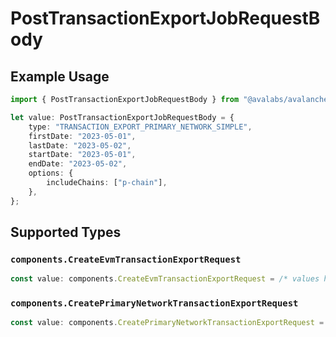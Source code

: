 # PostTransactionExportJobRequestBody

## Example Usage

```typescript
import { PostTransactionExportJobRequestBody } from "@avalabs/avalanche-sdk/models/operations";

let value: PostTransactionExportJobRequestBody = {
    type: "TRANSACTION_EXPORT_PRIMARY_NETWORK_SIMPLE",
    firstDate: "2023-05-01",
    lastDate: "2023-05-02",
    startDate: "2023-05-01",
    endDate: "2023-05-02",
    options: {
        includeChains: ["p-chain"],
    },
};
```

## Supported Types

### `components.CreateEvmTransactionExportRequest`

```typescript
const value: components.CreateEvmTransactionExportRequest = /* values here */
```

### `components.CreatePrimaryNetworkTransactionExportRequest`

```typescript
const value: components.CreatePrimaryNetworkTransactionExportRequest = /* values here */
```

